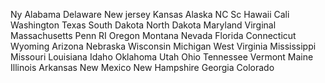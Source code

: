 Ny
Alabama
Delaware
New jersey
Kansas
Alaska
NC
Sc
Hawaii
Cali
Washington
Texas
South Dakota
North Dakota
Maryland
Virginal
Massachusetts 
Penn
RI
Oregon
Montana
Nevada
Florida
Connecticut 
Wyoming
Arizona
Nebraska
Wisconsin 
Michigan 
West Virginia
Mississippi 
Missouri 
Louisiana 
Idaho
Oklahoma 
Utah
Ohio
Tennessee 
Vermont
Maine
Illinois 
Arkansas 
New Mexico
New Hampshire 
Georgia
Colorado
